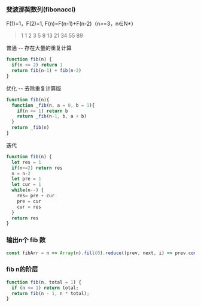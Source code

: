 ### 斐波那契数列(fibonacci)
F(1)=1，F(2)=1, F(n)=F(n-1)+F(n-2)（n>=3，n∈N*）
>1 1 2 3 5 8 13 21 34 55 89

普通 -- 存在大量的重复计算
```js
function fib(n) {
  if(n <= 2) return 1
  return fib(n-1) + fib(n-2)
}
```

优化 -- 去除重复计算版
```js
function fib(n){
  function _fib(n, a = 0, b = 1){
    if(n <= 1) return b
    return _fib(n-1, b, a + b)
  }
  return _fib(n)
}
```

迭代
```js
function fib(n) {
  let res = 1
  if(n<=2) return res
  n = n-2
  let pre = 1
  let cur = 1
  while(n--) {
    res= pre + cur
    pre = cur
    cur = res
  }
  return res
}
```


### 输出n个 fib 数
```js
const fibArr = n => Array(n).fill(0).reduce((prev, next, i) => prev.concat(i > 1 ? prev[i - 1] + prev[i - 2] : i), []);
```

### fib n的阶层
```js
function fib(n, total = 1) {
  if (n <= 1) return total;
  return fib(n - 1, n * total);
}
```